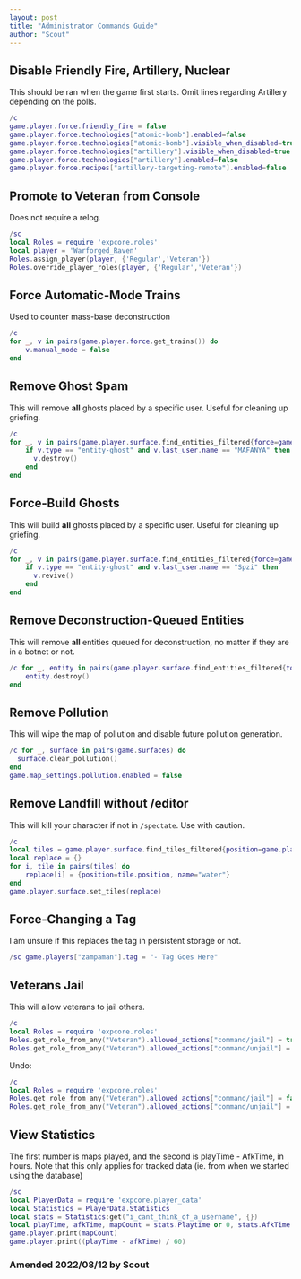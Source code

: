 ```yaml
---
layout: post
title: "Administrator Commands Guide"
author: "Scout"
---
```

## Disable Friendly Fire, Artillery, Nuclear
This should be ran when the game first starts. Omit lines regarding Artillery depending on the polls.
```lua
/c
game.player.force.friendly_fire = false
game.player.force.technologies["atomic-bomb"].enabled=false
game.player.force.technologies["atomic-bomb"].visible_when_disabled=true
game.player.force.technologies["artillery"].visible_when_disabled=true
game.player.force.technologies["artillery"].enabled=false
game.player.force.recipes["artillery-targeting-remote"].enabled=false
```

## Promote to Veteran from Console
Does not require a relog.
```lua
/sc
local Roles = require 'expcore.roles'
local player = 'Warforged_Raven'
Roles.assign_player(player, {'Regular','Veteran'})
Roles.override_player_roles(player, {'Regular','Veteran'})
```

## Force Automatic-Mode Trains
Used to counter mass-base deconstruction
```lua
/c
for _, v in pairs(game.player.force.get_trains()) do
    v.manual_mode = false
end
```

## Remove Ghost Spam
This will remove **all** ghosts placed by a specific user. Useful for cleaning up griefing.
```lua
/c
for _, v in pairs(game.player.surface.find_entities_filtered{force=game.player.force}) do
    if v.type == "entity-ghost" and v.last_user.name == "MAFANYA" then
      v.destroy()
    end
end
```

## Force-Build Ghosts
This will build **all** ghosts placed by a specific user. Useful for cleaning up griefing.
```lua
/c
for _, v in pairs(game.player.surface.find_entities_filtered{force=game.player.force}) do
    if v.type == "entity-ghost" and v.last_user.name == "Spzi" then
      v.revive()
    end
end
```

## Remove Deconstruction-Queued Entities
This will remove **all** entities queued for deconstruction, no matter if they are in a botnet or not.
```lua
/c for _, entity in pairs(game.player.surface.find_entities_filtered{to_be_deconstructed=true}) do
    entity.destroy()
end
```

## Remove Pollution
This will wipe the map of pollution and disable future pollution generation.
```lua
/c for _, surface in pairs(game.surfaces) do
  surface.clear_pollution()
end
game.map_settings.pollution.enabled = false
```

## Remove Landfill without /editor
This will kill your character if not in `/spectate`. Use with caution.
```lua
/c
local tiles = game.player.surface.find_tiles_filtered{position=game.player.position,radius=5,name="landfill"}
local replace = {}
for i, tile in pairs(tiles) do
    replace[i] = {position=tile.position, name="water"}
end
game.player.surface.set_tiles(replace)
```

## Force-Changing a Tag
I am unsure if this replaces the tag in persistent storage or not.
```lua
/sc game.players["zampaman"].tag = "- Tag Goes Here"
```

## Veterans Jail
This will allow veterans to jail others.
```lua
/c
local Roles = require 'expcore.roles'
Roles.get_role_from_any("Veteran").allowed_actions["command/jail"] = true
Roles.get_role_from_any("Veteran").allowed_actions["command/unjail"] = true
```
Undo:
```lua
/c
local Roles = require 'expcore.roles'
Roles.get_role_from_any("Veteran").allowed_actions["command/jail"] = false
Roles.get_role_from_any("Veteran").allowed_actions["command/unjail"] = false
```

## View Statistics
The first number is maps played, and the second is playTime - AfkTime, in hours. Note that this only applies for tracked data (ie. from when we started using the database)
```lua
/sc
local PlayerData = require 'expcore.player_data'
local Statistics = PlayerData.Statistics
local stats = Statistics:get("i_cant_think_of_a_username", {})
local playTime, afkTime, mapCount = stats.Playtime or 0, stats.AfkTime or 0, stats.MapsPlayed or 0
game.player.print(mapCount)
game.player.print((playTime - afkTime) / 60)
```
### Amended 2022/08/12 by Scout

